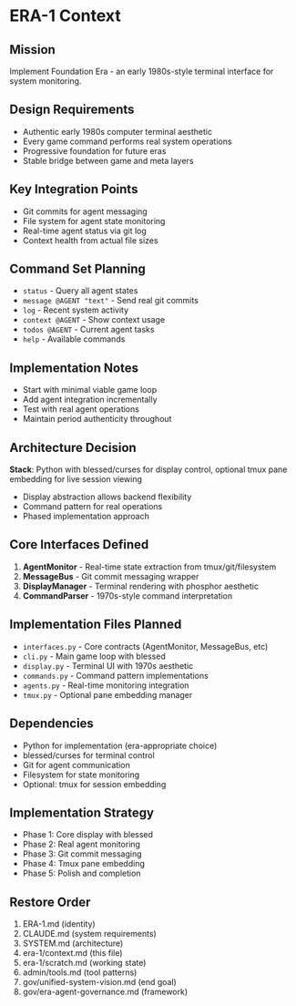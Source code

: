 # ERA-1 Context

## Mission
Implement Foundation Era - an early 1980s-style terminal interface for system monitoring.

## Design Requirements
- Authentic early 1980s computer terminal aesthetic
- Every game command performs real system operations  
- Progressive foundation for future eras
- Stable bridge between game and meta layers

## Key Integration Points
- Git commits for agent messaging
- File system for agent state monitoring
- Real-time agent status via git log
- Context health from actual file sizes

## Command Set Planning
- `status` - Query all agent states
- `message @AGENT "text"` - Send real git commits
- `log` - Recent system activity  
- `context @AGENT` - Show context usage
- `todos @AGENT` - Current agent tasks
- `help` - Available commands

## Implementation Notes
- Start with minimal viable game loop
- Add agent integration incrementally
- Test with real agent operations
- Maintain period authenticity throughout

## Architecture Decision
**Stack**: Python with blessed/curses for display control, optional tmux pane embedding for live session viewing
- Display abstraction allows backend flexibility
- Command pattern for real operations
- Phased implementation approach

## Core Interfaces Defined
1. **AgentMonitor** - Real-time state extraction from tmux/git/filesystem
2. **MessageBus** - Git commit messaging wrapper
3. **DisplayManager** - Terminal rendering with phosphor aesthetic
4. **CommandParser** - 1970s-style command interpretation

## Implementation Files Planned
- `interfaces.py` - Core contracts (AgentMonitor, MessageBus, etc)
- `cli.py` - Main game loop with blessed
- `display.py` - Terminal UI with 1970s aesthetic
- `commands.py` - Command pattern implementations
- `agents.py` - Real-time monitoring integration
- `tmux.py` - Optional pane embedding manager

## Dependencies
- Python for implementation (era-appropriate choice)
- blessed/curses for terminal control
- Git for agent communication
- Filesystem for state monitoring
- Optional: tmux for session embedding

## Implementation Strategy
- Phase 1: Core display with blessed
- Phase 2: Real agent monitoring
- Phase 3: Git commit messaging
- Phase 4: Tmux pane embedding
- Phase 5: Polish and completion

## Restore Order
1. ERA-1.md (identity)
2. CLAUDE.md (system requirements)
3. SYSTEM.md (architecture)
4. era-1/context.md (this file)
5. era-1/scratch.md (working state)
6. admin/tools.md (tool patterns)
7. gov/unified-system-vision.md (end goal)
8. gov/era-agent-governance.md (framework)